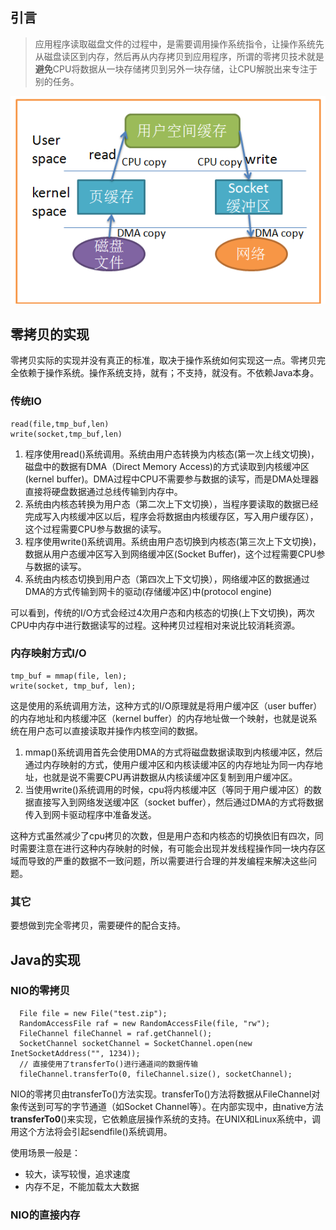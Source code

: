 ## 引言

> 应用程序读取磁盘文件的过程中，是需要调用操作系统指令，让操作系统先从磁盘读区到内存，然后再从内存拷贝到应用程序，所谓的零拷贝技术就是**避免**CPU将数据从一块存储拷贝到另外一块存储，让CPU解脱出来专注于别的任务。

![](/assets/272719-9b800f62a9c0e47d.png)

## 零拷贝的实现

零拷贝实际的实现并没有真正的标准，取决于操作系统如何实现这一点。零拷贝完全依赖于操作系统。操作系统支持，就有；不支持，就没有。不依赖Java本身。

### 传统IO

```
read(file,tmp_buf,len)
write(socket,tmp_buf,len)
```

1. 程序使用read\(\)系统调用。系统由用户态转换为内核态\(第一次上线文切换\)，磁盘中的数据有DMA（Direct Memory Access\)的方式读取到内核缓冲区\(kernel buffer\)。DMA过程中CPU不需要参与数据的读写，而是DMA处理器直接将硬盘数据通过总线传输到内存中。
2. 系统由内核态转换为用户态（第二次上下文切换），当程序要读取的数据已经完成写入内核缓冲区以后，程序会将数据由内核缓存区，写入用户缓存区），这个过程需要CPU参与数据的读写。
3. 程序使用write\(\)系统调用。系统由用户态切换到内核态\(第三次上下文切换\)，数据从用户态缓冲区写入到网络缓冲区\(Socket Buffer\)，这个过程需要CPU参与数据的读写。
4. 系统由内核态切换到用户态（第四次上下文切换），网络缓冲区的数据通过DMA的方式传输到网卡的驱动\(存储缓冲区\)中\(protocol engine\)

可以看到，传统的I/O方式会经过4次用户态和内核态的切换\(上下文切换\)，两次CPU中内存中进行数据读写的过程。这种拷贝过程相对来说比较消耗资源。

### 内存映射方式I/O

```
tmp_buf = mmap(file, len);
write(socket, tmp_buf, len);
```

这是使用的系统调用方法，这种方式的I/O原理就是将用户缓冲区（user buffer）的内存地址和内核缓冲区（kernel buffer）的内存地址做一个映射，也就是说系统在用户态可以直接读取并操作内核空间的数据。

1. mmap\(\)系统调用首先会使用DMA的方式将磁盘数据读取到内核缓冲区，然后通过内存映射的方式，使用户缓冲区和内核读缓冲区的内存地址为同一内存地址，也就是说不需要CPU再讲数据从内核读缓冲区复制到用户缓冲区。
2. 当使用write\(\)系统调用的时候，cpu将内核缓冲区（等同于用户缓冲区）的数据直接写入到网络发送缓冲区（socket buffer），然后通过DMA的方式将数据传入到网卡驱动程序中准备发送。

这种方式虽然减少了cpu拷贝的次数，但是用户态和内核态的切换依旧有四次，同时需要注意在进行这种内存映射的时候，有可能会出现并发线程操作同一块内存区域而导致的严重的数据不一致问题，所以需要进行合理的并发编程来解决这些问题。

### 其它

要想做到完全零拷贝，需要硬件的配合支持。



## Java的实现

### NIO的零拷贝

```
  File file = new File("test.zip");
  RandomAccessFile raf = new RandomAccessFile(file, "rw");
  FileChannel fileChannel = raf.getChannel();
  SocketChannel socketChannel = SocketChannel.open(new InetSocketAddress("", 1234));
  // 直接使用了transferTo()进行通道间的数据传输
  fileChannel.transferTo(0, fileChannel.size(), socketChannel);
```

NIO的零拷贝由transferTo\(\)方法实现。transferTo\(\)方法将数据从FileChannel对象传送到可写的字节通道（如Socket Channel等）。在内部实现中，由native方法**transferTo0**\(\)来实现，它依赖底层操作系统的支持。在UNIX和Linux系统中，调用这个方法将会引起sendfile\(\)系统调用。

使用场景一般是：

* 较大，读写较慢，追求速度
* 内存不足，不能加载太大数据

### NIO的直接内存





